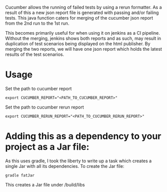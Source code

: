 Cucumber allows the running of failed tests by using a rerun formatter. As a result of this a new json report file is generated with passing and/or failing tests. This java function caters for merging of the cucumber json report from the 2nd run to the 1st run.

This becomes primarily useful for when using it on jenkins as a CI pipeline. Without the merging, jenkins shows both reports and as such, may result in duplication of test scenarios being displayed on the html publisher. By merging the two reports, we will have one json report which holds the latest results of the test scenarios.

# Usage

Set the path to cucumber report
```
export CUCUMBER_REPORT="<PATH_TO_CUCUMBER_REPORT>"
```

Set the path to cucumber rerun report
```
export CUCUMBER_RERUN_REPORT="<PATH_TO_CUCUMBER_RERUN_REPORT>"
```

# Adding this as a dependency to your project as a Jar file:

As this uses gradle, I took the liberty to write up a task which creates a single Jar with all its dependencies. To create the Jar file:
```
gradle fatJar
```
This creates a Jar file under /build/libs
